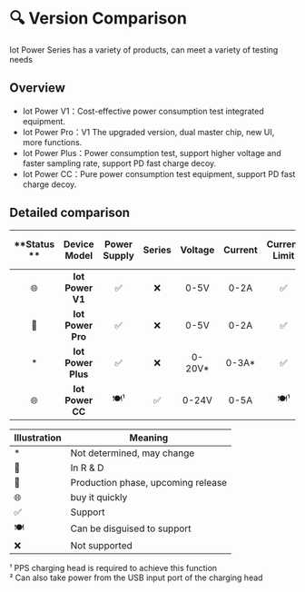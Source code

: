 # 🔍 Version Comparison

Iot Power Series has a variety of products, can meet a variety of testing needs

## Overview

- Iot Power V1：Cost-effective power consumption test integrated equipment.
- Iot Power Pro：V1 The upgraded version, dual master chip, new UI, more functions.
- Iot Power Plus：Power consumption test, support higher voltage and faster sampling rate, support PD fast charge decoy.
- Iot Power CC：Pure power consumption test equipment, support PD fast charge decoy.

## Detailed comparison

| **Status **|**Device Model**|**Power Supply**|**Series**|**Voltage**|**Current**|**Current Limit**|**Voltage Limit**|**PC**|**Screen**|** Self-powered **|** Deception** |
| :------: | :----------------: | :------: | :------: | :------: | :------: | :------: | :------: | :------: | :------: | :----------: | :------: |
|    🌐     |  **Iot Power V1**  |    ✅     |    ❌     |   0-5V   |   0-2A   |    ✅     |    ✅     |    ✅     |    ✅     |  TypeC 5V   |    ❌     |
|    🚩     |  **Iot Power Pro**  |    ✅     |    ❌     |   0-5V   |  0-2A  |    ✅     |    ✅     |    ✅     |    ✅     |  TypeC 5V   |    ❌     |
|    \*    | **Iot Power Plus** |    ✅     |    ❌     |  0-20V*  |  0-3A*   |    ✅     |    ✅     |    ✅     |    ✅     |   TypeC PD   |    PD    |
|    🌐     |  **Iot Power CC**  |    🍽¹     |    ✅     |  0-24V   |  0-5A   |    🍽¹     |    🍽¹     |    ✅     |    ✅     |  TypeC 5V²   |    PD    |

| Illustration | Meaning        |
| ---- | ------------------ |
| *    | Not determined, may change |
| 🚧    | In R & D             |
| 🚩    | Production phase, upcoming release |
| 🌐    | buy it quickly             |
| ✅    | Support               |
| 🍽    | Can be disguised to support       |
| ❌    | Not supported             |

¹ PPS charging head is required to achieve this function  
² Can also take power from the USB input port of the charging head  
